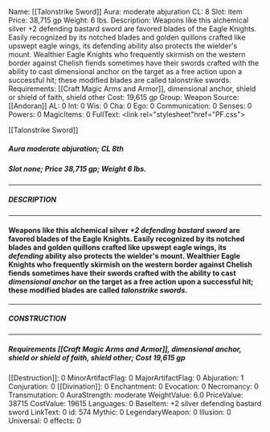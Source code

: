 Name: [[Talonstrike Sword]]
Aura: moderate abjuration
CL: 8
Slot: item
Price: 38,715 gp
Weight: 6 lbs.
Description: Weapons like this alchemical silver +2 defending bastard sword are favored blades of the Eagle Knights. Easily recognized by its notched blades and golden quillons crafted like upswept eagle wings, its defending ability also protects the wielder's mount. Wealthier Eagle Knights who frequently skirmish on the western border against Chelish fiends sometimes have their swords crafted with the ability to cast dimensional anchor on the target as a free action upon a successful hit; these modified blades are called talonstrike swords.
Requirements: [[Craft Magic Arms and Armor]], dimensional anchor, shield or shield of faith, shield other
Cost: 19,615 gp
Group: Weapon
Source: [[Andoran]]
AL: 0
Int: 0
Wis: 0
Cha: 0
Ego: 0
Communication: 0
Senses: 0
Powers: 0
MagicItems: 0
FullText: <link rel="stylesheet"href="PF.css"><div class="heading"><p class="alignleft">[[Talonstrike Sword]]</p><div style="clear: both;"></div></div><div><h5><b>Aura </b>moderate abjuration; <b>CL </b>8th</h5><h5><b>Slot </b>none; <b>Price </b>38,715 gp; <b>Weight </b>6 lbs.</h5></div><hr/><div><h5><b>DESCRIPTION</b></h5></div><hr/><div><h4><p>Weapons like this alchemical silver <i>+2 <i>defending</i> bastard sword</i> are favored blades of the Eagle Knights. Easily recognized by its notched blades and golden quillons crafted like upswept eagle wings, its <i>defending</i> ability also protects the wielder's mount. Wealthier Eagle Knights who frequently skirmish on the western border against Chelish fiends sometimes have their swords crafted with the ability to cast <i>dimensional anchor</i> on the target as a free action upon a successful hit; these modified blades are called <i>talonstrike swords</i>.</p></h4></div><hr/><div><h5><b>CONSTRUCTION</b></h5></div><hr/><div><h5><b>Requirements </b>[[Craft Magic Arms and Armor]], <i>dimensional anchor</i>, <i>shield or shield of faith</i>, <i>shield other</i>; <b>Cost </b>19,615 gp</h5></div>
[[Destruction]]: 0
MinorArtifactFlag: 0
MajorArtifactFlag: 0
Abjuration: 1
Conjuration: 0
[[Divination]]: 0
Enchantment: 0
Evocation: 0
Necromancy: 0
Transmutation: 0
AuraStrength: moderate
WeightValue: 6.0
PriceValue: 38715
CostValue: 19615
Languages: 0
BaseItem: +2 silver defending bastard sword
LinkText: 0
id: 574
Mythic: 0
LegendaryWeapon: 0
Illusion: 0
Universal: 0
effects: 0

